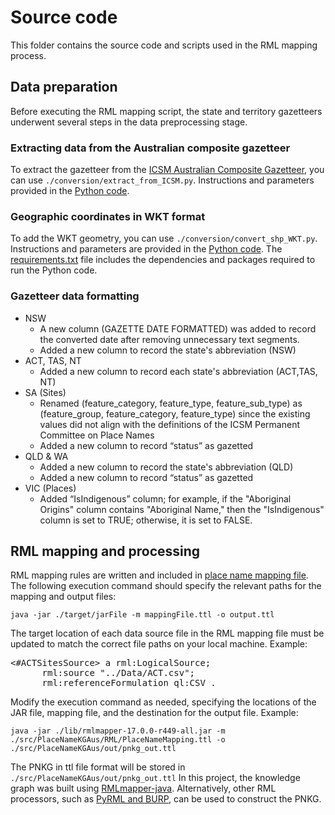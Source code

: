 # Source code
This folder contains the source code and scripts used in the RML mapping process.

## Data preparation
Before executing the RML mapping script, the state and territory gazetteers underwent several steps in the data preprocessing stage.  

### Extracting data from the Australian composite gazetteer

To extract the gazetteer from the [ICSM Australian Composite Gazetteer](https://placenames.fsdf.org.au/), you can use `./conversion/extract_from_ICSM.py`. Instructions and parameters provided in the [Python code](conversion/extract_from_icsm.py). 

### Geographic coordinates in WKT format

To add the WKT geometry, you can use `./conversion/convert_shp_WKT.py`. Instructions and parameters are provided in the [Python code](conversion/convert_shp_WKT.py). The [requirements.txt](conversion/requirements.txt) file includes the dependencies and packages required to run the Python code. 

### Gazetteer data formatting 

- NSW
  - A new column (GAZETTE DATE FORMATTED) was added to record the converted date after removing unnecessary text segments.
  - Added a new column to record the state's abbreviation (NSW)
- ACT, TAS, NT
  - Added a new column to record each state's abbreviation (ACT,TAS, NT)
- SA (Sites)
  - Renamed (feature_category, feature_type, feature_sub_type) as (feature_group, feature_category, feature_type) since the existing values did not align with the definitions of the ICSM Permanent Committee on Place Names
  - Added a new column to record “status” as gazetted
- QLD & WA
  - Added a new column to record the state's abbreviation (QLD)
  - Added a new column to record “status” as gazetted
- VIC (Places)
  - Added “IsIndigenous” column; for example, if the "Aboriginal Origins" column contains "Aboriginal Name," then the "IsIndigenous" column is set to TRUE; otherwise, it is set to FALSE.

## RML mapping and processing

RML mapping rules are written and included in [place name mapping file](AusPlaceNameMapping20250325.ttl). 
The following execution command should specify the relevant paths for the mapping and output files:
 ``` 
java -jar ./target/jarFile -m mappingFile.ttl -o output.ttl
 ``` 
The target location of each data source file in the RML mapping file must be updated to match the correct file paths on your local machine.
Example: 
<pre><#ACTSitesSource> a rml:LogicalSource;
      rml:source "../Data/ACT.csv";  
      rml:referenceFormulation ql:CSV .</pre>
Modify the execution command as needed, specifying the locations of the JAR file, mapping file, and the destination for the output file. 
Example:
```
java -jar ./lib/rmlmapper-17.0.0-r449-all.jar -m ./src/PlaceNameKGAus/RML/PlaceNameMapping.ttl -o ./src/PlaceNameKGAus/out/pnkg_out.ttl
```
The PNKG in ttl file format will be stored in ```./src/PlaceNameKGAus/out/pnkg_out.ttl```
In this project, the knowledge graph was built using [RMLmapper-java](https://github.com/mduckham/semadaten/blob/main/lib/README.md). Alternatively, other RML processors, such as [PyRML and BURP](https://github.com/mduckham/semadaten/blob/main/lib/README.md), can be used to construct the PNKG. 
